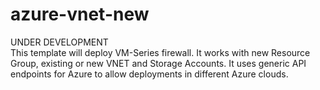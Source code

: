 # azure-vnet-new
UNDER DEVELOPMENT<br>
This template will deploy VM-Series firewall. It works with new Resource Group, existing or new VNET and Storage Accounts. It uses generic API endpoints for Azure to allow deployments in different Azure clouds.

